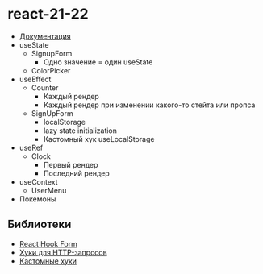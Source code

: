 # react-21-22

- [Документация](https://ru.reactjs.org/docs/hooks-intro.html)
- useState
  - SignupForm
    - Одно значение = один useState
  - ColorPicker
- useEffect
  - Counter
    - Каждый рендер
    - Каждый рендер при изменении какого-то стейта или пропса
  - SignUpForm
    - localStorage
    - lazy state initialization
    - Кастомный хук useLocalStorage
- useRef
  - Clock
    - Первый рендер
    - Последний рендер
- useContext
  - UserMenu
- Покемоны

## Библиотеки

- [React Hook Form](https://react-hook-form.com/)
- [Хуки для HTTP-запросов](https://github.com/tannerlinsley/react-query)
- [Кастомные хуки](https://github.com/streamich/react-use)